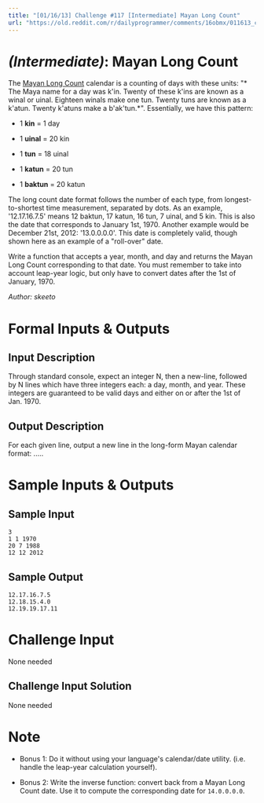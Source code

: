 ```yaml
---
title: "[01/16/13] Challenge #117 [Intermediate] Mayan Long Count"
url: "https://old.reddit.com/r/dailyprogrammer/comments/16obmx/011613_challenge_117_intermediate_mayan_long_count/"
---
```


# [](#IntermediateIcon) *(Intermediate)*: Mayan Long Count
The [Mayan Long Count](http://en.wikipedia.org/wiki/Maya_calendar#Long_Count) calendar is a counting of days with these units: "* The Maya name for a day was k'in. Twenty of these k'ins are known as a winal or uinal. Eighteen winals make one tun. Twenty tuns are known as a k'atun. Twenty k'atuns make a b'ak'tun.*". Essentially, we have this pattern:

 * 1 **kin** = 1 day

 * 1 **uinal** = 20 kin

 * 1 **tun** = 18 uinal

 * 1 **katun** = 20 tun

 * 1 **baktun** = 20 katun

The long count date format follows the number of each type, from longest-to-shortest time measurement, separated by dots. As an example, '12.17.16.7.5' means 12 baktun, 17 katun, 16 tun, 7 uinal, and 5 kin. This is also the date that corresponds to January 1st, 1970. Another example would be December 21st, 2012: '13.0.0.0.0'. This date is completely valid, though shown here as an example of a "roll-over" date.

Write a function that accepts a year, month, and day and returns the Mayan Long Count corresponding to that date. You must remember to take into account leap-year logic, but only have to convert dates after the 1st of January, 1970.


*Author: skeeto*
# Formal Inputs & Outputs
## Input Description
Through standard console, expect an integer N, then a new-line, followed by N lines which have three integers each: a day, month, and year. These integers are guaranteed to be valid days and either on or after the 1st of Jan. 1970.
## Output Description
For each given line, output a new line in the long-form Mayan calendar format: <Baktun>.<Katun>.<Tun>.<Uinal>.<Kin>.
# Sample Inputs & Outputs
## Sample Input
    3
    1 1 1970
    20 7 1988
    12 12 2012
## Sample Output
    12.17.16.7.5
    12.18.15.4.0
    12.19.19.17.11
# Challenge Input
None needed
## Challenge Input Solution
None needed
# Note

* Bonus 1: Do it without using your language's calendar/date utility. (i.e. handle the leap-year calculation yourself).

* Bonus 2: Write the inverse function: convert back from a Mayan Long Count date. Use it to compute the corresponding date for `14.0.0.0.0`.

				